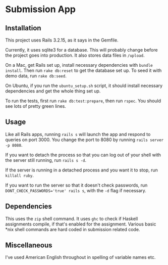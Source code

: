 # Submission App

## Installation

This project uses Rails 3.2.15, as it says in the Gemfile.

Currently, it uses sqlite3 for a database. This will probably change before the project goes into production. It also stores data files in `/upload`.

On a Mac, get Rails set up, install necessary dependencies with `bundle install`. Then run `rake db:reset` to get the database set up. To seed it with demo data, run `rake db:seed`.

On Ubuntu, if you run the `ubuntu_setup.sh` script, it should install necessary dependencies and get the whole thing set up.

To run the tests, first run `rake db:test:prepare`, then run `rspec`. You should see lots of pretty green lines.

## Usage

Like all Rails apps, running `rails s` will launch the app and respond to queries on port 3000. You change the port to 8080 by running `rails server -p 8080`.

If you want to detach the process so that you can log out of your shell with the server still running, run `rails s -d`.

If the server is running in a detached process and you want it to stop, run `killall ruby`.

If you want to run the server so that it doesn't check passwords, run `DONT_CHECK_PASSWORDS='true' rails s`, with the `-d` flag if necessary.

## Dependencies

This uses the `zip` shell command. It uses `ghc` to check if Haskell assignments compile, if that's enabled for the assignment. Various basic *nix shell commands are hard coded in submission related code.

## Miscellaneous

I've used American English throughout in spelling of variable names etc.